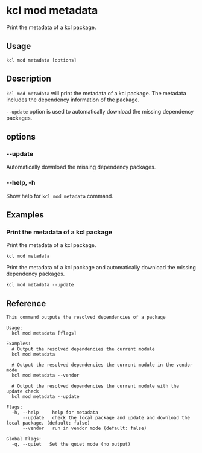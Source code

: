 # kcl mod metadata

Print the metadata of a kcl package.

## Usage

```shell
kcl mod metadata [options]
```

## Description

`kcl mod metadata` will print the metadata of a kcl package. The metadata includes the dependency information of the package.

`--update` option is used to automatically download the missing dependency packages.

## options

### --update

Automatically download the missing dependency packages.

### --help, -h

Show help for `kcl mod metadata` command.

## Examples

### Print the metadata of a kcl package

Print the metadata of a kcl package.

```shell
kcl mod metadata
```

Print the metadata of a kcl package and automatically download the missing dependency packages.

```shell
kcl mod metadata --update
```

## Reference

```shell
This command outputs the resolved dependencies of a package

Usage:
  kcl mod metadata [flags]

Examples:
  # Output the resolved dependencies the current module
  kcl mod metadata
  
  # Output the resolved dependencies the current module in the vendor mode
  kcl mod metadata --vendor

  # Output the resolved dependencies the current module with the update check
  kcl mod metadata --update

Flags:
  -h, --help     help for metadata
      --update   check the local package and update and download the local package. (default: false)
      --vendor   run in vendor mode (default: false)

Global Flags:
  -q, --quiet   Set the quiet mode (no output)
```
